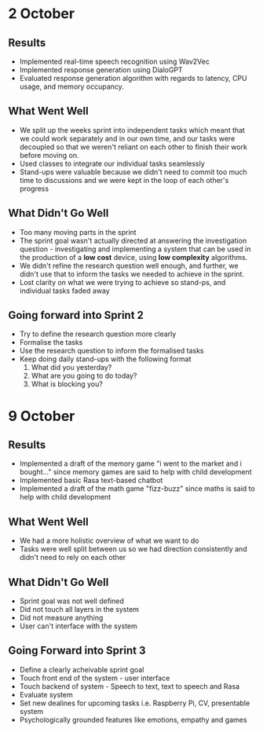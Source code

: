 # 2 October 

## Results
- Implemented real-time speech recognition using Wav2Vec
- Implemented response generation using DialoGPT
- Evaluated response generation algorithm with regards to latency, CPU usage, and memory occupancy.

## What Went Well
- We split up the weeks sprint into independent tasks which meant that we could work separately and in our own time, and our tasks were decoupled so that we weren't reliant on each other to finish their work before moving on.
- Used classes to integrate our individual tasks seamlessly
- Stand-ups were valuable because we didn't need to commit too much time to discussions and we were kept in the loop of each other's progress

## What Didn't Go Well
- Too many moving parts in the sprint
- The sprint goal wasn't actually directed at answering the investigation question - investigating and implementing a system that can be used in the production of a **low cost** device, using **low complexity** algorithms.
- We didn't refine the research question well enough, and further, we didn't use that to inform the tasks we needed to achieve in the sprint.
- Lost clarity on what we were trying to achieve so stand-ps, and individual tasks faded away
  
## Going forward into Sprint 2
- Try to define the research question more clearly
- Formalise the tasks 
- Use the research question to inform the formalised tasks
- Keep doing daily stand-ups with the following format
  1. What did you yesterday?
  2. What are you going to do today?
  3. What is blocking you?  

# 9 October

## Results
- Implemented a draft of the memory game "i went to the market and i bought..." since memory games are said to help with child development
- Implemented basic Rasa text-based chatbot
- Implemented a draft of the math game "fizz-buzz" since maths is said to help with child development

## What Went Well
- We had a more holistic overview of what we want to do  
- Tasks were well split between us so we had direction consistently and didn't need to rely on each other

## What Didn't Go Well
- Sprint goal was not well defined
- Did not touch all layers in the system 
- Did not measure anything 
- User can't interface with the system 

## Going Forward into Sprint 3
- Define a clearly acheivable sprint goal
- Touch front end of the system - user interface
- Touch backend of system - Speech to text, text to speech and Rasa 
- Evaluate system 
- Set new dealines for upcoming tasks i.e. Raspberry Pi, CV, presentable system 
- Psychologically grounded features like emotions, empathy and games 
